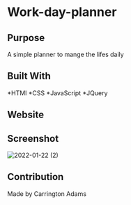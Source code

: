 # Work-day-planner

## Purpose
A simple planner to mange the lifes daily 

## Built With
*HTMl
*CSS
*JavaScript
*JQuery

## Website


## Screenshot
![2022-01-22 (2)](https://user-images.githubusercontent.com/88473030/150631239-915d13ad-f16a-42af-a065-18af97f15f46.png)


## Contribution
Made by Carrington Adams
